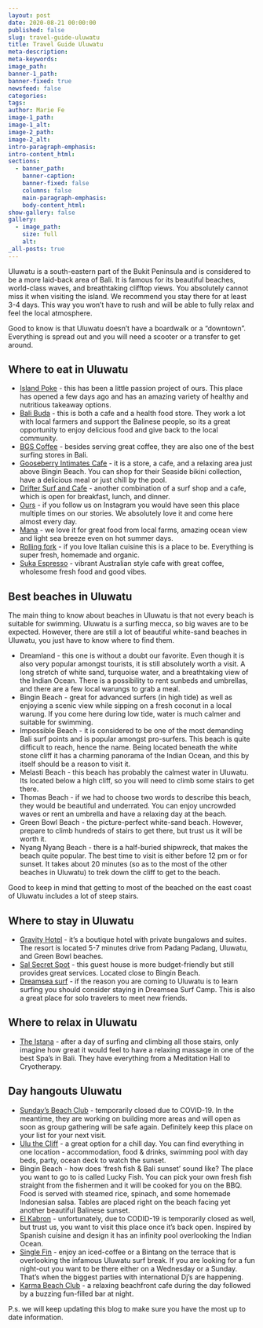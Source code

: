 ```yaml
---
layout: post
date: 2020-08-21 00:00:00
published: false
slug: travel-guide-uluwatu
title: Travel Guide Uluwatu
meta-description:
meta-keywords:
image_path:
banner-1_path:
banner-fixed: true
newsfeed: false
categories:
tags:
author: Marie Fe
image-1_path:
image-1_alt:
image-2_path:
image-2_alt:
intro-paragraph-emphasis:
intro-content_html:
sections:
  - banner_path:
    banner-caption:
    banner-fixed: false
    columns: false
    main-paragraph-emphasis:
    body-content_html:
show-gallery: false
gallery:
  - image_path:
    size: full
    alt:
_all-posts: true
---
```


Uluwatu is a south-eastern part of the Bukit Peninsula and is considered to be a more laid-back area of Bali. It is famous for its beautiful beaches, world-class waves, and breathtaking clifftop views. You absolutely cannot miss it when visiting the island. We recommend you stay there for at least 3-4 days. This way you won’t have to rush and will be able to fully relax and feel the local atmosphere.

Good to know is that Uluwatu doesn’t have a boardwalk or a “downtown”. Everything is spread out and you will need a scooter or a transfer to get around.&nbsp;

## Where to eat in Uluwatu

* [<u>Island Poke</u>](https://www.instagram.com/islandlifepoke/) - this has been a little passion project of ours. This place has opened a few days ago and has an amazing variety of healthy and nutritious takeaway options.&nbsp;
* [<u>Bali Buda</u>](https://www.instagram.com/balibuda/) - this is both a cafe and a health food store. They work a lot with local farmers and support the Balinese people, so its a great opportunity to enjoy delicious food and give back to the local community.&nbsp;
* [<u>BGS Coffee</u>](https://www.instagram.com/bgsbali/) - besides serving great coffee, they are also one of the best surfing stores in Bali.&nbsp;
* [<u>Gooseberry Intimates Cafe</u>](https://www.instagram.com/wearegooseberry/) - it is a store, a cafe, and a relaxing area just above Bingin Beach. You can shop for their Seaside bikini collection, have a delicious meal or just chill by the pool.
* [<u>Drifter Surf and Cafe</u>](https://www.instagram.com/drifterbali/) - another combination of a surf shop and a cafe, which is open for breakfast, lunch, and dinner.
* [<u>Ours</u>](https://www.instagram.com/oursbali/) - if you follow us on Instagram you would have seen this place multiple times on our stories. We absolutely love it and come here almost every day.&nbsp;
* [<u>Mana</u>](https://www.instagram.com/manauluwatu/) - we love it for great food from local farms, amazing ocean view and light sea breeze even on hot summer days.&nbsp;
* [<u>Rolling fork</u>](https://www.instagram.com/rollingforkbali/) - if you love Italian cuisine this is a place to be. Everything is super fresh, homemade and organic.
* [<u>Suka Espresso</u>](https://www.instagram.com/sukaespresso/) - vibrant Australian style cafe with great coffee, wholesome fresh food and good vibes.

## Best beaches in Uluwatu

The main thing to know about beaches in Uluwatu is that not every beach is suitable for swimming. Uluwatu is a surfing mecca, so big waves are to be expected. However, there are still a lot of beautiful white-sand beaches in Uluwatu, you just have to know where to find them.

* Dreamland - this one is without a doubt our favorite. Even though it is also very popular amongst tourists, it is still absolutely worth a visit. A long stretch of white sand, turquoise water, and a breathtaking view of the Indian Ocean. There is a possibility to rent sunbeds and umbrellas, and there are a few local warungs to grab a meal.
* Bingin Beach - great for advanced surfers (in high tide) as well as enjoying a scenic view while sipping on a fresh coconut in a local warung. If you come here during low tide, water is much calmer and suitable for swimming.
* Impossible Beach - it is considered to be one of the most demanding Bali surf points and is popular amongst pro-surfers. This beach is quite difficult to reach, hence the name. Being located beneath the white stone cliff it has a charming panorama of the Indian Ocean, and this by itself should be a reason to visit it.&nbsp;
* Melasti Beach - this beach has probably the calmest water in Uluwatu. Its located below a high cliff, so you will need to climb some stairs to get there.&nbsp;
* Thomas Beach - if we had to choose two words to describe this beach, they would be beautiful and underrated. You can enjoy uncrowded waves or rent an umbrella and have a relaxing day at the beach.&nbsp;
* Green Bowl Beach - the picture-perfect white-sand beach. However, prepare to climb hundreds of stairs to get there, but trust us it will be worth it.
* Nyang Nyang Beach - there is a half-buried shipwreck, that makes the beach quite popular. The best time to visit is either before 12 pm or for sunset. It takes about 20 minutes (so as to the most of the other beaches in Uluwatu) to trek down the cliff to get to the beach.&nbsp;

Good to keep in mind that getting to most of the beached on the east coast of Uluwatu includes a lot of steep stairs.&nbsp;

## Where to stay in Uluwatu

* [<u>Gravity Hotel</u>](https://gravitybalihotel.com/) - it’s a boutique hotel with private bungalows and suites. The resort is located 5-7 minutes drive from Padang Padang, Uluwatu, and Green Bowl beaches.&nbsp;
* [<u>Sal Secret Spot</u>](https://www.instagram.com/sal_secret_spot/) - this guest house is more budget-friendly but still provides great services. Located close to Bingin Beach.&nbsp;
* [<u>Dreamsea surf</u>](https://dreamseasurfcamp.com/bali/) - if the reason you are coming to Uluwatu is to learn surfing you should consider staying in Dreamsea Surf Camp. This is also a great place for solo travelers to meet new friends.&nbsp;

## Where to relax in Uluwatu

* [<u>The Istana</u>](https://theistana.com/facilities/spa) - after a day of surfing and climbing all those stairs, only imagine how great it would feel to have a relaxing massage in one of the best Spa’s in Bali. They have everything from a Meditation Hall to Cryotherapy.&nbsp;

## Day hangouts Uluwatu

* [<u>Sunday&rsquo;s Beach Club</u>](https://www.sundaysbeachclub.com/) - temporarily closed due to COVID-19. In the meantime, they are working on building more areas and will open as soon as group gathering will be safe again. Definitely keep this place on your list for your next visit.&nbsp;
* [<u>Ulu the Cliff</u>](https://ulucliffhouse.com/) - a great option for a chill day. You can find everything in one location - accommodation, food & drinks, swimming pool with day beds, party, ocean deck to watch the sunset.&nbsp;
* Bingin Beach - how does ‘fresh fish & Bali sunset’ sound like? The place you want to go to is called Lucky Fish. You can pick your own fresh fish straight from the fishermen and it will be cooked for you on the BBQ. Food is served with steamed rice, spinach, and some homemade Indonesian salsa. Tables are placed right on the beach facing yet another beautiful Balinese sunset.
* [<u>El Kabron</u>](https://elkabron.com/hedonism-lounge) - unfortunately, due to CODID-19 is temporarily closed as well, but trust us, you want to visit this place once it’s back open. Inspired by Spanish cuisine and design it has an infinity pool overlooking the Indian Ocean.&nbsp;
* [<u>Single Fin</u>](https://www.singlefinbali.com/) - enjoy an iced-coffee or a Bintang on the terrace that is overlooking the infamous Uluwatu surf break. If you are looking for a fun night-out you want to be there either on a Wednesday or a Sunday. That’s when the biggest parties with international Dj’s are happening.&nbsp;
* [<u>Karma Beach Club</u>](https://karmagroup.com/karma-beach/) - a relaxing beachfront cafe during the day followed by a buzzing fun-filled bar at night.

P.s. we will keep updating this blog to make sure you have the most up to date information.
